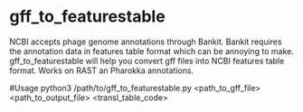 # gff_to_featurestable
NCBI accepts phage genome annotations through Bankit. Bankit requires the annotation data in features table format which can be annoying to make. gff_to_featurestable will help you convert gff files into NCBI features table format. Works on RAST an Pharokka annotations.

#Usage
python3 /path/to/gff_to_featurestable.py <path_to_gff_file> <path_to_output_file> <transl_table_code>
